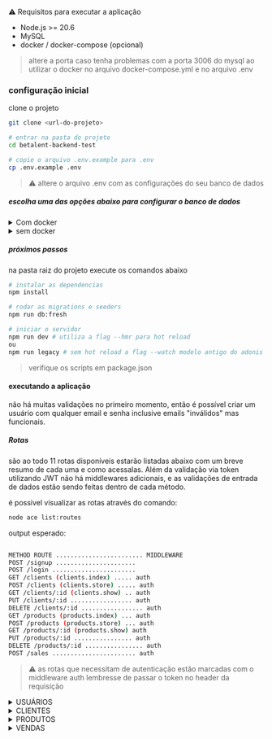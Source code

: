 :warning: Requisitos para executar a aplicação

- Node.js >= 20.6
- MySQL
- docker / docker-compose (opcional)

> altere a porta caso tenha problemas com a porta 3006 do mysql ao utilizar o docker no arquivo docker-compose.yml e no arquivo .env

### configuração inicial

clone o projeto

```bash
git clone <url-do-projeto>

# entrar na pasta do projeto
cd betalent-backend-test

# copie o arquivo .env.example para .env
cp .env.example .env
```

> :warning: altere o arquivo .env com as configurações do seu banco de dados

##### escolha uma das opções abaixo para configurar o banco de dados

<details>
  <summary>Com docker</summary>
-
```bash
docker-compose up -d
```
</details>

<details>
<summary>sem docker</summary>

garanta que o mysql esteja rodando e crie manualmente o database com o nome
que preferir mas que esteja de acordo com o arquivo .env

```bash
# acessar o mysql
mysql -u root -p

#caso queira criar um usuario para a aplicação (opcional)
CREATE USER 'nome_do_usuario' IDENTIFIED BY 'senha_do_usuario';

# criar o database
CREATE DATABASE nome_do_database;
```

</details>

##### próximos passos

na pasta raiz do projeto execute os comandos abaixo

```bash
# instalar as dependencias
npm install

# rodar as migrations e seeders
npm run db:fresh

# iniciar o servidor
npm run dev # utiliza a flag --hmr para hot reload
ou
npm run legacy # sem hot reload a flag --watch modelo antigo do adonis
```

> verifique os scripts em package.json

#### executando a aplicação

não há muitas validações no primeiro momento, então é possível criar um usuário
com qualquer email e senha inclusive emails "inválidos" mas funcionais.

##### Rotas

são ao todo 11 rotas disponíveis estarão listadas abaixo com um breve resumo de
cada uma e como acessalas.
Além da validação via token utilizando JWT não há middlewares adicionais,
e as validações de entrada de dados estão sendo feitas dentro de cada método.

é possivel visualizar as rotas através do comando:

```bash
node ace list:routes
```

output esperado:

```bash

METHOD ROUTE ........................ MIDDLEWARE
POST /signup ......................
POST /login .......................
GET /clients (clients.index) ..... auth
POST /clients (clients.store) ..... auth
GET /clients/:id (clients.show) .. auth
PUT /clients/:id ................. auth
DELETE /clients/:id ................. auth
GET /products (products.index) ... auth
POST /products (products.store) ... auth
GET /products/:id (products.show) auth
PUT /products/:id ................ auth
DELETE /products/:id ................ auth
POST /sales ....................... auth
```

> :warning: as rotas que necessitam de autenticação estão marcadas com o middleware auth lembresse de passar o token no header da requisição

<details>
  <summary>USUÁRIOS</summary>

- POST /signup

  cria um novo usuário, é necessário passar um email e senha

  input:

  ```json
  {
    "email": "email1@gmail.com",
    "password": "123456"
  }
  ```

  output:

  ```json
  {
    "email": "email1@gmail.com",
    "createdAt": "2024-07-24T18:59:44.504+00:00",
    "updatedAt": "2024-07-24T18:59:44.504+00:00",
    "id": 1
  }
  ```

- POST /login
  realiza o login do usuário, é necessário passar um email e senha

        input:

  ```json
  {
    "email": "user@gmail.com",
    "password": "123456"
  }
  ```

  output:

  ```json
  {
    "type": "bearer",
    "token": "eyJhbGciOiJIUzI1NiIsInR5cCI6IkpXVCJ9.eyJ1c2VySWQiOjMsImlhdCI6MTcyMTg0NzcyMX0.sjtXsyGc-VeF2w-v5JZHg9c06_rjSTi3-8OboINhMWI"
  }
  ```

  </details>

<details>
  <summary>CLIENTES</summary>

- GET /clients (index)
  lista todos os clientes cadastrados
  output:

  ```json
      {
          "id": 1,
          "name": "Client 1",
          "phone": "123456789",
          "state": "Estado 1"
      },
      {
          "id": 2,
          "name": "Client 2",
          "phone": "987654321",
          "state": "Estado 2"
      }
  ```

- GET /clients/:id (show)
  mostra um cliente específico para buscar entre datas é necessário passar o mês, ano ou ambos
  /clients/:id?month=10&year=2024
  output:

  ```json
  {
    "id": 1,
    "name": "Client 1",
    "cpf": "123123123123",
    "createdAt": "2024-07-24T18:18:39.000+00:00",
    "updatedAt": "2024-07-24T18:18:39.000+00:00",
    "sales": [
      {
        "id": 1,
        "quantity": 3,
        "totalPrice": "30.00",
        "createdAt": "2024-07-24T18:18:39.000+00:00",
        "clientId": 1
      }
    ]
  }
  ```

- POST /clients (store)
  cria um novo cliente, é necessário passar todos os campos disponíveis com exceção do complement

  input:

  ```json
  {
    "name": "Client 1",
    "cpf": "123123123123",
    "phone": "999999999",
    "street": "Rua 1",
    "streetNumber": "12",
    "neighborhood": "Bairro 1",
    "city": "Cidade 1",
    "state": "Estado 1",
    "zipCode": "11111111"
  }
  ```

  output:

  ```json
  {
    "id": 1,
    "name": "Client 1",
    "cpf": "123123123123",
    "phone": "999999999",
    "street": "Rua 1",
    "streetNumber": "12",
    "neighborhood": "Bairro 1",
    "city": "Cidade 1",
    "state": "Estado 1",
    "zipCode": "11111111",
    "createdAt": "2024-07-24T18:18:39.000+00:00",
    "updatedAt": "2024-07-24T18:18:39.000+00:00"
  }
  ```

- PUT /clients/:id
  atualiza um cliente específico, é necessário passar pelo menos um dos campos disponiveis

  input:

  ```json
  {
    "name": "Client 1",
    "phone": "999999999",
    "complement": "complemento",
    "street": "Rua 1",
    "streetNumber": "12",
    "neighborhood": "Bairro 1",
    "city": "Cidade 1",
    "state": "Estado 1",
    "zipCode": "11111111"
  }
  ```

  ```json
  {
    "name": "Client 1",
    "complement": "complemento",
    "state": "Estado 1"
  }
  ```

  output:

  ```json
  {
    "message": "Client updated"
  }
  ```

- DELETE /clients/:id
  deleta um cliente específico

  output:

  ```json
  {
    "message": "Client deleted"
  }
  ```

</details>

<details>
  <summary>PRODUTOS</summary>

- GET /products (index)
  lista todos os produtos cadastrados com exceção dos produtos deletados
  output:

  ```json
    {
        "id": 1,
        "name": "Product 1",
        "price": "10.00",
    },
    {
        "id": 2,
        "name": "Product 2",
        "price": "20.00",
    }
  ```

- GET /products/:id (show)
  mostra um produto específico
  output:

  ```json
  {
    "id": 1,
    "name": "Product 1",
    "description": "Descrição do produto 1",
    "price": "10.00",
    "isDeleted": 0,
    "createdAt": "2024-07-24T18:18:39.000+00:00",
    "updatedAt": "2024-07-24T18:18:39.000+00:00"
  }
  ```

- POST /products (store)
  cria um novo produto, é necessário passar todos os campos disponíveis
  Não sera possível criar um produto com o mesmo nome de um produto existente
  input:

  ```json
  {
    "name": "Product 1",
    "description": "Descrição do produto 1",
    "price": "10.00"
  }
  ```

  output:

  ```json
  {
    "id": 1,
    "name": "Product 1",
    "description": "Descrição do produto 1",
    "price": "10.00",
    "isDeleted": 0,
    "createdAt": "2024-07-24T18:18:39.000+00:00",
    "updatedAt": "2024-07-24T18:18:39.000+00:00"
  }
  ```

- PUT /products/:id
  atualiza um produto específico, é necessário passar pelo menos um dos campos disponiveis
  input:

  ```json
  {
    "name": "Product 1",
    "description": "Descrição do produto 1",
    "price": "10.00"
  }
  ```

  output:

  ```json
  {
    "message": "Product updated"
  }
  ```

- DELETE /products/:id
  deleta um produto específico
  output:

  ```json
  {
    "message": "Product deleted"
  }
  ```

</details>

<details>
  <summary>VENDAS</summary>

- POST /sales

  cria uma nova venda, é necessário passar o id do cliente e um produto além da quantidade
  input:

  ```json
  {
    "clientId": 1,
    "productId": 1,
    "quantity": 3
  }
  ```

  output:

  ```json
  {
    "id": 1,
    "clientId": 1,
    "productId": 1,
    "quantity": 3,
    "unitPrice": "10.00",
    "totalPrice": "30.00",
    "createdAt": "2024-07-24T18:18:39.000+00:00",
    "updatedAt": "2024-07-24T18:18:39.000+00:00"
  }
  ```

  </details>
